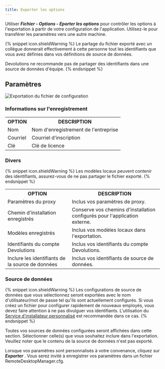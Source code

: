 ```yaml
---
title: Exporter les options
---
```

Utiliser ***Fichier - Options - Eporter les options*** pour contrôler les options à l'exportation à partir de votre configuration de l'application. Utilisez-le pour transférer les paramètres vers une autre machine. 

{% snippet icon.shieldWarning %} 
Le partage du fichier exporté avec un collègue donnerait effectivement à cette personne tout les identifiants que vous avez définies dans vos définitions de source de données.  

Devolutions ne recommande pas de partager des identifiants dans une source de données d'équipe. 
{% endsnippet %}
 
## Paramètres 

![Exportation du fichier de configuration](/img/fr/rdm/windows/clip10759.png) 

### Informations sur l'enregistrement 

<table>
	<tr>
		<th>
OPTION 
		</th>
		<th>
DESCRIPTION 
		</th>
	</tr>
	<tr>
		<td>
Nom 
		</td>
		<td>
Nom d'enregistrement de l'entreprise 
		</td>
	</tr>
	<tr>
		<td>
Courriel 
		</td>
		<td>
Courriel d'inscription 
		</td>
	</tr>
	<tr>
		<td>
Clé 
		</td>
		<td>
Clé de licence 
		</td>
	</tr>
</table>

### Divers 

{% snippet icon.shieldWarning %} 
Les modèles locaux peuvent contenir des identifiants, assurez-vous de ne pas partager le fichier exporté. 
{% endsnippet %}
 
<table>
	<tr>
		<th>
OPTION 
		</th>
		<th>
DESCRIPTION 
		</th>
	</tr>
	<tr>
		<td>
Paramètres du proxy 
		</td>
		<td>
Inclus vos paramètres de proxy. 
		</td>
	</tr>
	<tr>
		<td>
Chemin d'installation enregistrés 
		</td>
		<td>
Conserve vos chemins d'installation configurés pour l'application externe. 
		</td>
	</tr>
	<tr>
		<td>
Modèles enregistrés 
		</td>
		<td>
Inclus vos modèles locaux dans l'exportation. 
		</td>
	</tr>
	<tr>
		<td>
Identifiants du compte Devolutions 
		</td>
		<td>
Inclus vos identifiants du compte Devolutions. 
		</td>
	</tr>
	<tr>
		<td>
Inclure les identifiants de la source de données 
		</td>
		<td>
Inclus vos identifiants de source de données. 
		</td>
	</tr>
</table>

### Source de données 

{% snippet icon.shieldWarning %} 
Les configurations de source de données que vous sélectionnez seront exportées avec le nom d'utilisateur/mot de passe tel qu'ils sont actuellement configurés. Si vous créez un fichier pour configurer rapidement de nouveaux employés, vous devez faire attention à ne pas divulguer vos identifiants. L'utilisation du [Service d'installateur personnalisé](/fr/rdm/windows/installation/client/custom-installer-service/) est recommandée dans ce cas. 
{% endsnippet %}
 
Toutes vos sources de données configurées seront affichées dans cette section. Sélectionner celle(s) que vous souhaitez inclure dans l'exportation. Veuillez noter que le contenu de la source de données n'est pas exporté.  

Lorsque vos paramètres sont personnalisés à votre convenance, cliquez sur ***Exporter*** . Vous serez invité à enregistrer vos paramètres dans un fichier RemoteDesktopManager.cfg. 


